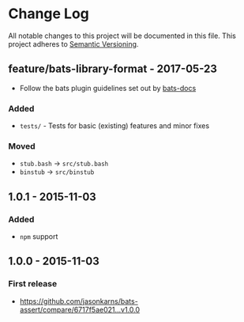 # Change Log

All notable changes to this project will be documented in this file.
This project adheres to [Semantic Versioning](http://semver.org/).

## feature/bats-library-format - 2017-05-23

* Follow the bats plugin guidelines set out by [bats-docs](https://github.com/ztombol/bats-docs)

### Added

* `tests/` - Tests for basic (existing) features and minor fixes

### Moved

* `stub.bash` -> `src/stub.bash`
* `binstub` -> `src/binstub`

## 1.0.1 - 2015-11-03

### Added

* `npm` support


## 1.0.0 - 2015-11-03

### First release

* https://github.com/jasonkarns/bats-assert/compare/6717f5ae021...v1.0.0
